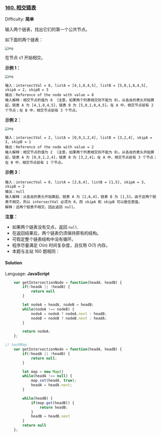 ### [160\. 相交链表](https://leetcode-cn.com/problems/intersection-of-two-linked-lists/)

Difficulty: **简单**


输入两个链表，找出它们的第一个公共节点。

如下面的两个链表：

<img src="https://assets.leetcode-cn.com/aliyun-lc-upload/uploads/2018/12/14/160_statement.png" alt="img" style="zoom:67%;" />

在节点 c1 开始相交。

**示例 1：**

<img src="https://assets.leetcode-cn.com/aliyun-lc-upload/uploads/2018/12/14/160_example_1.png" alt="img" style="zoom:67%;" />

```
输入：intersectVal = 8, listA = [4,1,8,4,5], listB = [5,0,1,8,4,5], skipA = 2, skipB = 3
输出：Reference of the node with value = 8
输入解释：相交节点的值为 8 （注意，如果两个列表相交则不能为 0）。从各自的表头开始算起，链表 A 为 [4,1,8,4,5]，链表 B 为 [5,0,1,8,4,5]。在 A 中，相交节点前有 2 个节点；在 B 中，相交节点前有 3 个节点。
```

**示例 2：**

<img src="https://assets.leetcode-cn.com/aliyun-lc-upload/uploads/2018/12/14/160_example_2.png" alt="img" style="zoom:67%;" />

```
输入：intersectVal = 2, listA = [0,9,1,2,4], listB = [3,2,4], skipA = 3, skipB = 1
输出：Reference of the node with value = 2
输入解释：相交节点的值为 2 （注意，如果两个列表相交则不能为 0）。从各自的表头开始算起，链表 A 为 [0,9,1,2,4]，链表 B 为 [3,2,4]。在 A 中，相交节点前有 3 个节点；在 B 中，相交节点前有 1 个节点。
```

**示例 3：**

```
输入：intersectVal = 0, listA = [2,6,4], listB = [1,5], skipA = 3, skipB = 2
输出：null
输入解释：从各自的表头开始算起，链表 A 为 [2,6,4]，链表 B 为 [1,5]。由于这两个链表不相交，所以 intersectVal 必须为 0，而 skipA 和 skipB 可以是任意值。
解释：这两个链表不相交，因此返回 null。
```

**注意：**

*   如果两个链表没有交点，返回 `null`.
*   在返回结果后，两个链表仍须保持原有的结构。
*   可假定整个链表结构中没有循环。
*   程序尽量满足 O(_n_) 时间复杂度，且仅用 O(_1_) 内存。
*   本题与主站 160 题相同：


#### Solution

Language: **JavaScript**

```JavaScript
    var getIntersectionNode = function(headA, headB) {
        if(!headA || !headB) {
            return null
        }

        let nodeA = headA, nodeB = headB;
        while(nodeA !== nodeB) {
            nodeA = nodeA ? nodeA.next : headB;
            nodeB = nodeB ? nodeB.next : headA;
        }

        return nodeA;
    };

// hashMap
    var getIntersectionNode = function(headA, headB) {
        if(!headA || !headB) {
            return null;
        }

        let map = new Map()
        while(headA !== null) {
            map.set(headA, true);
            headA = headA.next;
        }

        while(headB) {
            if(map.get(headB)) {
                return headB;
            }
            headB = headB.next
        }
        return null
    };
```